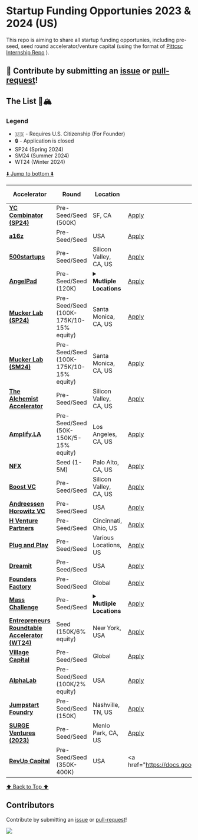 # Startup Funding Opportunies 2023 & 2024 (US)

This repo is aiming to share all startup funding opportunies, including pre-seed, seed round accelerator/venture capital (using the format of <a href="https://github.com/SimplifyJobs/Summer2024-Internships">Pittcsc Internship Repo</a> ).

🙏 **Contribute** by submitting an [issue](https://github.com/CoderJeffrey/Startup-funding-opportunities/issues/new/choose) or [pull-request](https://github.com/CoderJeffrey/Startup-funding-opportunities/pulls)!
---

## The List 🚴🏔

### Legend
 - 🇺🇸 - Requires U.S. Citizenship (For Founder)
 - 🔒 - Application is closed
 - SP24 (Spring 2024)
 - SM24 (Summer 2024)
 - WT24 (Winter 2024)

[⬇️ Jump to bottom ⬇️](https://github.com/CoderJeffrey/Startup-funding-opportunities#Contributors)
<!-- Please leave a one line gap between this and the table TABLE_START (DO NOT CHANGE THIS LINE) -->

| Accelerator | Round | Location | Application/Link | Date Posted |
| ------- | ---- | -------- | ---------------- | ----------- |
| **[YC Combinator (SP24)](https://www.ycombinator.com/apply)** | Pre-Seed/Seed (500K) | SF, CA | <a href="https://www.ycombinator.com/apply">Apply</a> | 🔒 |
| **[a16z](https://info.a16z.com/TxO-Application-Form.html)** | Pre-Seed/Seed | USA | <a href="https://info.a16z.com/TxO-Application-Form.html">Apply</a> |  Rolling |
| **[500startups](http://500.co)** | Pre-Seed/Seed | Silicon Valley, CA, US | [Apply](http://500.co) | Rolling |
| **[AngelPad](http://angelpad.com/)** | Pre-Seed/Seed (120K) | <details><summary>**Mutliple Locations**</summary>San Francisco, CA<br>New York, NY, US</details>| <a href="http://angelpad.com/">Apply</a> | 🔒 |
| **[Mucker Lab (SP24)](http://muckerlab.com)** | Pre-Seed/Seed (100K-175K/10-15% equity) | Santa Monica, CA, US | <a href="https://airtable.com/appCBXWRvcmsRBylG/shr9wDy6T7sY8O72u">Apply</a> | February 2, 2024 |
| **[Mucker Lab (SM24)](http://muckerlab.com)** | Pre-Seed/Seed (100K-175K/10-15% equity) | Santa Monica, CA, US | <a href="https://airtable.com/appCBXWRvcmsRBylG/shr9wDy6T7sY8O72u">Apply</a> | April 26, 2024 |
| **[The Alchemist Accelerator](http://www.alchemistaccelerator.com/)** | Pre-Seed/Seed | Silicon Valley, CA, US | <a href="https://www.alchemistaccelerator.com/apply?hsCtaTracking=158cbd02-6c3d-4216-bc77-8041cac65ee1%7C09bb0443-2928-405b-ba25-3831dbfaebce">Apply</a> | Dec 29, 2023 |
| **[Amplify.LA](http://amplify.la)** | Pre-Seed/Seed (50K-150K/5-15% equity) | Los Angeles, CA, US | <a href="https://amplify.la/contact/">Apply</a> | Rolling |
| **[NFX](http://www.nfx.com/company/growth)** | Seed (1-5M) | Palo Alto, CA, US | <a href="https://signal.nfx.com/login">Apply</a> | Rolling |
| **[Boost VC](http://www.boost.vc)** | Pre-Seed/Seed | Silicon Valley, CA, US | <a href="https://boostvc.submittable.com/submit">Apply</a> | Jan 2024 |
| **[Andreessen Horowitz VC](https://a16z.com/)** | Pre-Seed/Seed | USA | <a href="https://info.a16z.com/TxO-Application-Form.html">Apply</a> | Rolling | 
| **[H Venture Partners](https://h.ventures/)** | Pre-Seed/Seed | Cincinnati, Ohio, US | <a href="https://h.ventures/pitch-us">Apply</a> | Rolling |
| **[Plug and Play](https://www.plugandplaytechcenter.com/)** | Pre-Seed/Seed | Various Locations, US | <a href="https://www.plugandplaytechcenter.com/join/">Apply</a> | Rolling |
| **[Dreamit](https://www.dreamit.com/)** | Pre-Seed/Seed | USA | <a href="https://www.dreamit.com/getstarted">Apply</a> | Rolling |
| **[Founders Factory](https://foundersfactory.com/)** | Pre-Seed/Seed | Global | <a href="https://foundersfactory.com/">Apply</a> | Rolling |
| **[Mass Challenge](https://masschallenge.org/)** | Pre-Seed/Seed | <details><summary>**Mutliple Locations**</summary>Boston, MA<br>Austin, TX<br>Houston, TX<br>Dallas, TX</details> | <a href="https://accelerate.masschallenge.org/accounts/register/">Apply</a> | Rolling |
| **[Entrepreneurs Roundtable Accelerator (WT24)](https://www.eranyc.com/)** | Seed (150K/6% equity) | New York, USA | <a href="https://www.eranyc.com/apply/">Apply</a> | Nov 6, 2023 |
| **[Village Capital](https://vilcap.com/)** | Pre-Seed/Seed | Global | <a href="https://vilcap.com/programs">Apply</a> | Rolling |
| **[AlphaLab](https://www.alphalab.org/)** | Pre-Seed/Seed (100K/2% equity) | USA | <a href="https://www.f6s.com/alapplication">Apply</a> | Rolling |
| **[Jumpstart Foundry](https://jsf.co/)** | Pre-Seed/Seed (150K) | Nashville, TN, US | <a href="https://jsf.co/apply/">Apply</a> | Rolling |
| **[SURGE Ventures (2023)](https://www.surgeventures.com/)** | Pre-Seed/Seed | Menlo Park, CA, US | <a href="https://www.surgeventures.com/apply">Apply</a> | Rolling |
| **[RevUp Capital](https://www.revupfund.com/)** | Pre-Seed/Seed (350K-400K) | USA | <a href="https://docs.google.com/forms/d/e/1FAIpQLSe3LjCpDBUnVtd2IgNvZv


<!-- Please leave a one line gap between this and the table TABLE_END (DO NOT CHANGE THIS LINE) -->
[⬆️ Back to Top ⬆️](https://github.com/CoderJeffrey/Startup-funding-opportunities#the-list-)

## Contributors

Contribute by submitting an [issue](https://github.com/CoderJeffrey/Startup-funding-opportunities/issues/new/choose) or [pull-request](https://github.com/CoderJeffrey/Startup-funding-opportunities/pulls)!


<a href="https://github.com/CoderJeffrey/Startup-funding-opportunities/graphs/contributors">
  <img src="https://contrib.rocks/image?repo=CoderJeffrey/Startup-funding-opportunities" />
</a>